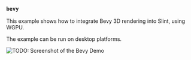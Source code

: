 <!-- Copyright © SixtyFPS GmbH <info@slint.dev> ; SPDX-License-Identifier: MIT -->

### `bevy`

This example shows how to integrate Bevy 3D rendering into Slint, using WGPU.

The example can be run on desktop platforms.

![TODO: Screenshot of the Bevy Demo](https://github.com/user-attachments/assets/753c1cc8-ccbf-416f-a130-48b401ff14c0)

